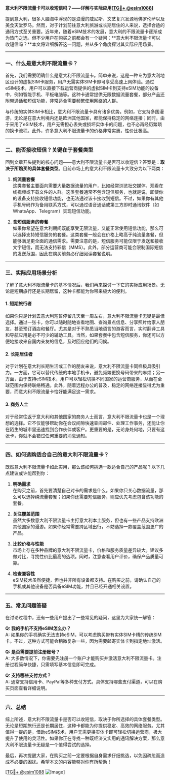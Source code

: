 **意大利不限流量卡可以收短信吗？——详解与实际应用[[TG💪+ @esim1088](https://t.me/s/esim1088)]**

提到意大利，很多人脑海中浮现的是浪漫的威尼斯、文艺复兴发源地佛罗伦萨以及美食天堂罗马。然而，对于计划前往意大利旅游或长期居住的人来说，选择合适的通讯方式至关重要。近年来，随着eSIM技术的发展，意大利的不限流量卡逐渐成为热门之选。但不少用户在购买之前都会有一个疑问：**意大利不限流量卡可以收短信吗？**本文将详细解答这一问题，并从多个角度探讨其实际应用场景。

---

### **一、什么是意大利不限流量卡？**

首先，我们需要明确什么是意大利不限流量卡。简单来说，这是一种专为意大利地区设计的虚拟SIM卡服务，用户无需实体SIM卡即可享受高速上网体验。通过eSIM技术，用户可以直接下载运营商提供的虚拟SIM卡到支持eSIM功能的设备中，例如智能手机、平板电脑等。这种卡通常提供无限数据流量套餐，部分产品还附带通话和短信功能，非常适合需要频繁使用网络的人群。

与传统的实体SIM卡相比，意大利不限流量卡具有诸多优势。例如，它支持多国漫游，无论是在意大利境内还是欧洲其他国家，都能保持稳定的网络连接；同时，由于采用了eSIM技术，用户无需担心丢失或损坏实体卡的问题，也不必再经历繁琐的换卡流程。此外，许多意大利不限流量卡的价格非常实惠，性价比极高。

---

### **二、能否接收短信？关键在于套餐类型**

回到文章开头提到的核心问题——意大利不限流量卡是否可以收短信？答案是：**取决于所购买的具体套餐类型**。目前市场上的意大利不限流量卡大致分为以下两类：

1. **纯流量套餐**  
   这类套餐主要面向需要大量数据流量的用户，比如经常浏览社交媒体、观看在线视频或下载文件的人群。这类套餐通常不包含短信服务，也就是说，即使你的设备支持接收短信功能，也无法通过该卡接收到短信。不过，如果你有其他手机号码作为备用联系方式，可以通过语音通话或第三方即时通讯软件（如WhatsApp、Telegram）实现短信功能。

2. **含短信服务的套餐**  
   如果你希望在意大利期间既能享受无限流量，又能正常使用短信功能，那么可以选择支持短信服务的套餐。这类套餐一般会在价格上略高于纯流量套餐，但能够满足更全面的通信需求。需要注意的是，短信服务可能仅限于发送和接收文字短信，而无法支持彩信（MMS）。此外，部分运营商可能会限制国际短信的发送范围，因此在购买前务必仔细阅读套餐说明。

---

### **三、实际应用场景分析**

了解了意大利不限流量卡的基本情况后，我们再来探讨一下它的实际应用场景。无论是短期旅行还是长期居留，这种卡都能为你带来极大的便利。

#### **1. 短期旅行者**
如果你只是计划去意大利短暂停留几天至一周左右，意大利不限流量卡无疑是最佳选择。通过一张卡，你可以随时随地查看地图、查询景点信息、分享照片给家人朋友，甚至预订酒店和餐厅。尤其是对于不熟悉当地语言的游客而言，实时翻译工具和导航应用是必不可少的辅助工具。当然，如果套餐中包含短信服务，你还可以方便地接收来自国内亲友的信息，及时回应他们的问候。

#### **2. 长期居住者**
对于计划在意大利长期生活或工作的朋友来说，意大利不限流量卡同样极具吸引力。一方面，它可以替代传统的本地手机卡，避免频繁更换号码带来的麻烦；另一方面，由于支持eSIM技术，用户可以轻松切换不同国家的运营商服务，从而在全球范围内保持联络畅通。此外，随着远程办公的普及，稳定的网络连接显得尤为重要，而意大利不限流量卡恰好能满足这一需求。

#### **3. 商务人士**
对于经常往返于意大利和其他国家的商务人士而言，意大利不限流量卡也是一个理想的选择。它不仅能够帮助你在会议间隙快速查阅邮件、处理工作事务，还能让你在陌生的城市里迅速找到合作伙伴或客户。更重要的是，无论身处何地，只要有这张卡，你就不会错过任何重要的消息通知。

---

### **四、如何选购适合自己的意大利不限流量卡？**

既然意大利不限流量卡如此实用，那么该如何挑选一款适合自己的产品呢？以下几点建议或许能帮到你：

1. **明确需求**  
   在购买之前，首先要清楚自己对卡的需求是什么。如果你只关心数据流量，那么可以选择纯流量套餐；如果你还需要短信服务，则应优先考虑包含该功能的套餐。

2. **关注覆盖范围**  
   虽然大多数意大利不限流量卡主打意大利本土服务，但也有一些产品支持欧洲其他国家的漫游。如果你经常需要跨区域出行，不妨选择一款覆盖范围更广的产品。

3. **比较价格与性能**  
   市场上存在多种品牌的意大利不限流量卡，价格和服务质量差异较大。建议多做对比，寻找性价比最高的选项。同时，注意查看用户评价，确保产品质量可靠。

4. **检查兼容性**  
   eSIM技术虽然便捷，但也并非所有设备都支持。在购买之前，请确认自己的手机或其他设备是否具备eSIM功能，并且已经开通相关设置。

---

### **五、常见问题答疑**

在讨论过程中，还有一些用户提出了一些常见的疑问，这里为大家统一解答：

**Q: 我的手机不支持eSIM怎么办？**  
A: 如果你的手机确实无法支持eSIM，可以考虑购买带有实体SIM卡槽的传统SIM卡。不过，这种方式可能会稍微复杂一些，因为需要邮寄实体卡到指定地址激活。

**Q: 是否需要提前注册账号？**  
A: 大多数情况下，你需要先注册一个账户才能购买并激活意大利不限流量卡。注册过程简单快捷，只需填写基本信息即可完成。

**Q: 支持哪些支付方式？**  
A: 通常支持信用卡、PayPal等多种支付方式。具体支持哪些支付渠道，可以在购买页面查看详细说明。

---

### **六、总结**

综上所述，意大利不限流量卡是否可以收短信，取决于你所选择的具体套餐类型。无论是短期旅行还是长期居住，这种卡都能为你提供稳定、高效的网络服务。尤其值得一提的是，借助eSIM技术，用户无需更换实体卡即可轻松切换运营商，极大提升了使用的灵活性。如果你正在寻找一种既经济又实用的通讯解决方案，那么意大利不限流量卡无疑是一个值得尝试的选择。

最后，再次提醒大家，在购买之前一定要根据自身需求仔细挑选，以免因疏忽而造成不必要的困扰。希望本文的内容能够对你有所帮助！

[[TG💪+ @esim1088](https://t.me/s/esim1088) ![Image](https://i.postimg.cc/4NQfJmqS/Snipaste-2025-05-13-00-14-12.png)]